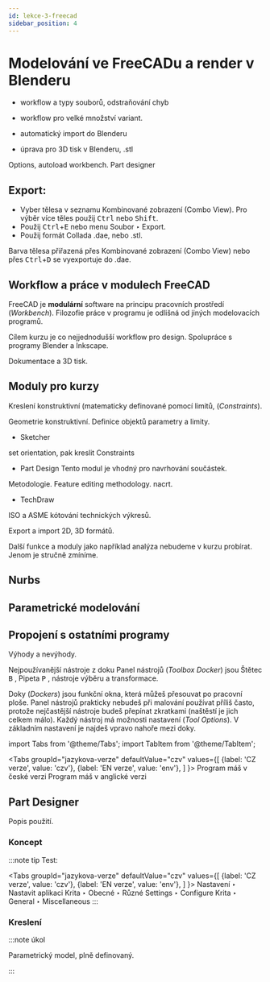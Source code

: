 ```yaml
---
id: lekce-3-freecad
sidebar_position: 4
---
```


# Modelování ve FreeCADu a render v Blenderu

- workflow a typy souborů, odstraňování chyb

- workflow pro velké množství variant.

- automatický import do Blenderu

- úprava pro 3D tisk v Blenderu, .stl


Options, autoload workbench. Part designer

## Export:
- Vyber tělesa v seznamu Kombinované zobrazení (Combo View). Pro výběr více těles použij <kbd>Ctrl</kbd> nebo <kbd>Shift</kbd>.
- Použij <kbd>Ctrl</kbd>+<kbd>E</kbd> nebo menu Soubor ‣ Export.
- Použij formát Collada .dae, nebo .stl.

Barva tělesa přiřazená přes Kombinované zobrazení (Combo View) nebo přes <kbd>Ctrl</kbd>+<kbd>D</kbd> se vyexportuje do .dae.

## Workflow a práce v modulech FreeCAD

FreeCAD je **modulární** software na principu pracovních prostředí (*Workbench*). Filozofie práce v programu je odlišná od jiných modelovacích programů.

Cílem kurzu je co nejjednodušší workflow pro design. Spolupráce s programy Blender a Inkscape.

Dokumentace a 3D tisk.

## Moduly pro kurzy
Kreslení konstruktivní (matematicky definované pomocí limitů, (*Constraints*).

Geometrie konstruktivní. Definice objektů parametry a limity.

- Sketcher

set orientation, pak kreslit
Constraints


- Part Design
Tento modul je vhodný pro navrhování součástek.

Metodologie.
Feature editing methodology. nacrt.

- TechDraw

ISO a ASME kótování technických výkresů.


Export a import 2D, 3D formátů.

Další funkce a moduly jako například analýza nebudeme v kurzu probírat. Jenom je stručně zmíníme.



## Nurbs
## Parametrické modelování
## Propojení s ostatními programy
Výhody a nevýhody.

Nejpoužívanější nástroje z doku Panel nástrojů (*Toolbox Docker*) jsou Štětec <kbd>B</kbd> , Pipeta <kbd>P</kbd> , nástroje výběru a transformace.

Doky (*Dockers*) jsou funkční okna, která můžeš přesouvat po pracovní ploše. Panel nástrojů prakticky nebudeš při malování používat příliš často, protože nejčastější nástroje budeš přepínat zkratkami (naštěstí je jich celkem málo). Každý nástroj má možnosti nastavení (*Tool Options*). V základním nastavení je najdeš vpravo nahoře mezi doky.

import Tabs from '@theme/Tabs';
import TabItem from '@theme/TabItem';

<Tabs
  groupId="jazykova-verze"
  defaultValue="czv"
  values={[
    {label: 'CZ verze', value: 'czv'},
    {label: 'EN verze', value: 'env'},
  ]
}>
<TabItem value="czv">Program máš v české verzi</TabItem>
<TabItem value="env">Program máš v anglické verzi</TabItem>
</Tabs>


## Part Designer
Popis použití.

### Koncept

:::note tip
Test:

 <Tabs
  groupId="jazykova-verze"
  defaultValue="czv"
  values={[
    {label: 'CZ verze', value: 'czv'},
    {label: 'EN verze', value: 'env'},
  ]
}>
<TabItem value="czv">Nastavení ‣ Nastavit aplikaci Krita ‣ Obecné ‣ Různé</TabItem>
<TabItem value="env">Settings ‣ Configure Krita ‣ General ‣ Miscellaneous</TabItem>
</Tabs>
:::


### Kreslení

:::note úkol

Parametrický model, plně definovaný.

:::
